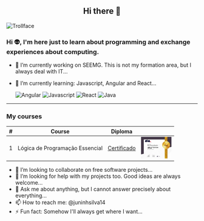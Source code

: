 <center><h2>Hi there 👋</h2></center>

![Trollface](https://upload.wikimedia.org/wikipedia/pt/7/73/Trollface.png)

### Hi 👽, I'm here just to learn about programming and exchange experiences about computing.

- 🔭 I’m currently working on SEEMG. This is not my formation area, but I always deal with IT...
- 🌱 I’m currently learning: Javascript, Angular and React...

  <img src="https://cdn.jsdelivr.net/gh/devicons/devicon@latest/icons/angular/angular-original.svg" style="width:80px" alt="Angular"/>
  <img src="https://cdn.jsdelivr.net/gh/devicons/devicon@latest/icons/javascript/javascript-original.svg" style="width:80px" alt="Javascript"/>
  <img src="https://cdn.jsdelivr.net/gh/devicons/devicon@latest/icons/react/react-original.svg" style="width:80px" alt="React"/>
  <img src="https://cdn.jsdelivr.net/gh/devicons/devicon@latest/icons/java/java-original.svg" style="width:80px" alt="Java"/>
-----
### My courses

| # | Course | Diploma |  |
| -------- | -------- | -------- | -------- |
| 1 | Lógica de Programação Essencial | [Certificado](https://www.dio.me/en/certificate/0A932922/share) | <img src="./certificates/img/0A932922.webp" style="width:80px" alt="Certificado"/> |


- 👯 I’m looking to collaborate on free software projects...
- 🤔 I’m looking for help with my projects too. Good ideas are always welcome...
- 💬 Ask me about anything, but I cannot answer precisely about everything...
- 📫 How to reach me: @juninhsilva14
- ⚡ Fun fact: Somehow I'll always get where I want...
